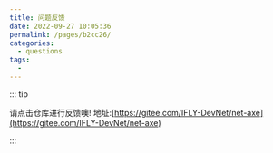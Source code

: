 ```yaml
---
title: 问题反馈
date: 2022-09-27 10:05:36
permalink: /pages/b2cc26/
categories:
  - questions
tags:
  - 
---
```

::: tip

请点击仓库进行反馈噢!  地址:[https://gitee.com/IFLY-DevNet/net-axe](https://gitee.com/IFLY-DevNet/net-axe)

:::